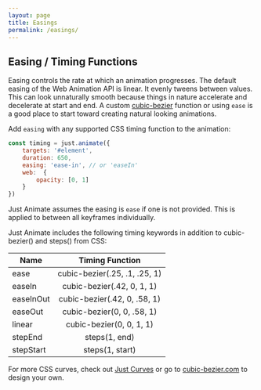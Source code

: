 ```yaml
---
layout: page
title: Easings
permalink: /easings/
---
```


## Easing / Timing Functions

Easing controls the rate at which an animation progresses.  The default easing of the Web Animation API is linear.  It evenly tweens between values.  This can look unnaturally smooth because things in nature accelerate and decelerate at start and end.  A custom [cubic-bezier](http://cubic-bezier.com/) function or using ```ease``` is a good place to start toward creating natural looking animations.

Add ```easing``` with any supported CSS timing function to the animation:

```js
const timing = just.animate({
    targets: '#element',
    duration: 650,
    easing: 'ease-in', // or 'easeIn'
    web:  {
        opacity: [0, 1]
    }
})
```

Just Animate assumes the easing is ```ease``` if one is not provided.  This is applied to between all keyframes individually.

Just Animate includes the following timing keywords in addition to cubic-bezier() and steps() from CSS:

| Name        | Timing Function                           |
| ------------- |:-----------------------------------:|
|ease           | cubic-bezier(.25, .1, .25, 1)             |
|easeIn         | cubic-bezier(.42, 0, 1, 1)                |
|easeInOut      | cubic-bezier(.42, 0, .58, 1)              |
|easeOut        | cubic-bezier(0, 0, .58, 1)                |
|linear         | cubic-bezier(0, 0, 1, 1)                  |
|stepEnd        | steps(1, end)                             |
|stepStart      | steps(1, start)                           |

For more CSS curves, check out [Just Curves](https://github.com/just-animate/just-curves#curves-made-for-in-css) or go to [cubic-bezier.com](http://cubic-bezier.com/) to design your own.
